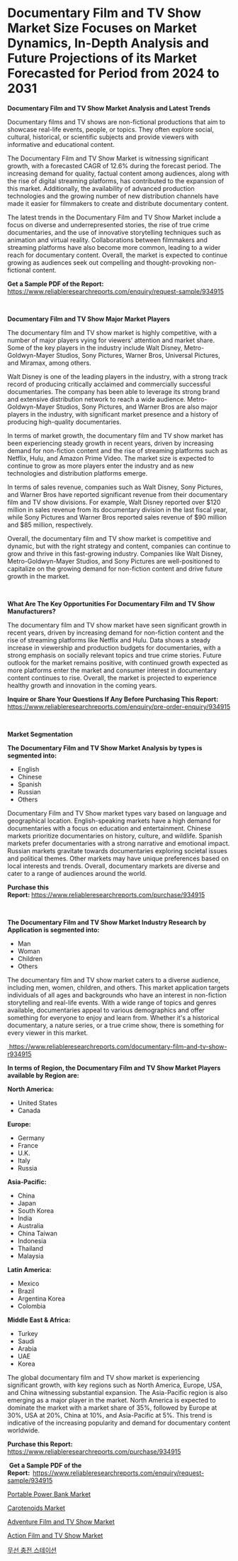 <p><h1>Documentary Film and TV Show Market Size Focuses on Market Dynamics, In-Depth Analysis and Future Projections of its Market Forecasted for Period from 2024 to 2031</h1></p><p><strong>Documentary Film and TV Show Market Analysis and Latest Trends</strong></p>
<p><p>Documentary films and TV shows are non-fictional productions that aim to showcase real-life events, people, or topics. They often explore social, cultural, historical, or scientific subjects and provide viewers with informative and educational content.</p><p>The Documentary Film and TV Show Market is witnessing significant growth, with a forecasted CAGR of 12.6% during the forecast period. The increasing demand for quality, factual content among audiences, along with the rise of digital streaming platforms, has contributed to the expansion of this market. Additionally, the availability of advanced production technologies and the growing number of new distribution channels have made it easier for filmmakers to create and distribute documentary content.</p><p>The latest trends in the Documentary Film and TV Show Market include a focus on diverse and underrepresented stories, the rise of true crime documentaries, and the use of innovative storytelling techniques such as animation and virtual reality. Collaborations between filmmakers and streaming platforms have also become more common, leading to a wider reach for documentary content. Overall, the market is expected to continue growing as audiences seek out compelling and thought-provoking non-fictional content.</p></p>
<p><strong>Get a Sample PDF of the Report:&nbsp;</strong> <a href="https://www.reliableresearchreports.com/enquiry/request-sample/934915">https://www.reliableresearchreports.com/enquiry/request-sample/934915</a></p>
<p>&nbsp;</p>
<p><strong>Documentary Film and TV Show Major Market Players</strong></p>
<p><p>The documentary film and TV show market is highly competitive, with a number of major players vying for viewers' attention and market share. Some of the key players in the industry include Walt Disney, Metro-Goldwyn-Mayer Studios, Sony Pictures, Warner Bros, Universal Pictures, and Miramax, among others. </p><p>Walt Disney is one of the leading players in the industry, with a strong track record of producing critically acclaimed and commercially successful documentaries. The company has been able to leverage its strong brand and extensive distribution network to reach a wide audience. Metro-Goldwyn-Mayer Studios, Sony Pictures, and Warner Bros are also major players in the industry, with significant market presence and a history of producing high-quality documentaries.</p><p>In terms of market growth, the documentary film and TV show market has been experiencing steady growth in recent years, driven by increasing demand for non-fiction content and the rise of streaming platforms such as Netflix, Hulu, and Amazon Prime Video. The market size is expected to continue to grow as more players enter the industry and as new technologies and distribution platforms emerge.</p><p>In terms of sales revenue, companies such as Walt Disney, Sony Pictures, and Warner Bros have reported significant revenue from their documentary film and TV show divisions. For example, Walt Disney reported over $120 million in sales revenue from its documentary division in the last fiscal year, while Sony Pictures and Warner Bros reported sales revenue of $90 million and $85 million, respectively.</p><p>Overall, the documentary film and TV show market is competitive and dynamic, but with the right strategy and content, companies can continue to grow and thrive in this fast-growing industry. Companies like Walt Disney, Metro-Goldwyn-Mayer Studios, and Sony Pictures are well-positioned to capitalize on the growing demand for non-fiction content and drive future growth in the market.</p></p>
<p>&nbsp;</p>
<p><strong>What Are The Key Opportunities For Documentary Film and TV Show Manufacturers?</strong></p>
<p><p>The documentary film and TV show market have seen significant growth in recent years, driven by increasing demand for non-fiction content and the rise of streaming platforms like Netflix and Hulu. Data shows a steady increase in viewership and production budgets for documentaries, with a strong emphasis on socially relevant topics and true crime stories. Future outlook for the market remains positive, with continued growth expected as more platforms enter the market and consumer interest in documentary content continues to rise. Overall, the market is projected to experience healthy growth and innovation in the coming years.</p></p>
<p><strong>Inquire or Share Your Questions If Any Before Purchasing This Report:</strong> <a href="https://www.reliableresearchreports.com/enquiry/pre-order-enquiry/934915">https://www.reliableresearchreports.com/enquiry/pre-order-enquiry/934915</a></p>
<p>&nbsp;</p>
<p><strong>Market Segmentation</strong></p>
<p><strong>The Documentary Film and TV Show Market Analysis by types is segmented into:</strong></p>
<p><ul><li>English</li><li>Chinese</li><li>Spanish</li><li>Russian</li><li>Others</li></ul></p>
<p><p>Documentary Film and TV Show market types vary based on language and geographical location. English-speaking markets have a high demand for documentaries with a focus on education and entertainment. Chinese markets prioritize documentaries on history, culture, and wildlife. Spanish markets prefer documentaries with a strong narrative and emotional impact. Russian markets gravitate towards documentaries exploring societal issues and political themes. Other markets may have unique preferences based on local interests and trends. Overall, documentary markets are diverse and cater to a range of audiences around the world.</p></p>
<p><strong>Purchase this Report:&nbsp;</strong><a href="https://www.reliableresearchreports.com/purchase/934915">https://www.reliableresearchreports.com/purchase/934915</a></p>
<p>&nbsp;</p>
<p><strong>The Documentary Film and TV Show Market Industry Research by Application is segmented into:</strong></p>
<p><ul><li>Man</li><li>Woman</li><li>Children</li><li>Others</li></ul></p>
<p><p>The documentary film and TV show market caters to a diverse audience, including men, women, children, and others. This market application targets individuals of all ages and backgrounds who have an interest in non-fiction storytelling and real-life events. With a wide range of topics and genres available, documentaries appeal to various demographics and offer something for everyone to enjoy and learn from. Whether it's a historical documentary, a nature series, or a true crime show, there is something for every viewer in this market.</p></p>
<p><a href="https://www.reliableresearchreports.com/documentary-film-and-tv-show-r934915">&nbsp;https://www.reliableresearchreports.com/documentary-film-and-tv-show-r934915</a></p>
<p><strong>In terms of Region, the Documentary Film and TV Show Market Players available by Region are:</strong></p>
<p>
    <p> <strong> North America: </strong>
        <ul>
            <li>United States</li>
            <li>Canada</li>
        </ul>
        </p> 
    <p> <strong> Europe: </strong>
        <ul>
            <li>Germany</li>
            <li>France</li>
            <li>U.K.</li>
            <li>Italy</li>
            <li>Russia</li>
        </ul>
        </p> 
    <p> <strong> Asia-Pacific: </strong>
        <ul>
            <li>China</li>
            <li>Japan</li>
            <li>South Korea</li>
            <li>India</li>
            <li>Australia</li>
            <li>China Taiwan</li>
            <li>Indonesia</li>
            <li>Thailand</li>
            <li>Malaysia</li>
        </ul>
        </p> 
    <p> <strong> Latin America: </strong>
        <ul>
            <li>Mexico</li>
            <li>Brazil</li>
            <li>Argentina Korea</li>
            <li>Colombia</li>
        </ul>
        </p> 
    <p> <strong> Middle East & Africa: </strong>
        <ul>
            <li>Turkey</li>
            <li>Saudi</li>
            <li>Arabia</li>
            <li>UAE</li>
            <li>Korea</li>
        </ul>
    </p>
    </p>
<p><p>The global documentary film and TV show market is experiencing significant growth, with key regions such as North America, Europe, USA, and China witnessing substantial expansion. The Asia-Pacific region is also emerging as a major player in the market. North America is expected to dominate the market with a market share of 35%, followed by Europe at 30%, USA at 20%, China at 10%, and Asia-Pacific at 5%. This trend is indicative of the increasing popularity and demand for documentary content worldwide.</p></p>
<p><strong>Purchase this Report: </strong><a href="https://www.reliableresearchreports.com/purchase/934915">https://www.reliableresearchreports.com/purchase/934915</a></p>
<p>&nbsp;<strong>Get a Sample PDF of the Report:&nbsp;&nbsp;</strong><a href="https://www.reliableresearchreports.com/enquiry/request-sample/934915">https://www.reliableresearchreports.com/enquiry/request-sample/934915</a></p>
<p><strong></strong></p>
<p><p><a href="https://www.linkedin.com/pulse/portable-power-bank-market-size-reveals-best-marketing-channels-prasc">Portable Power Bank Market</a></p><p><a href="https://www.linkedin.com/pulse/carotenoids-market-furnishes-information-share-trends-growth-ojjcc">Carotenoids Market</a></p><p><a href="https://github.com/edytherolanlouisejk1miz0wig/Market-Research-Report-List-2/blob/main/adventure-film-and-tv-show-market.md">Adventure Film and TV Show Market</a></p><p><a href="https://github.com/EunaWiegad2023/Market-Research-Report-List-1/blob/main/action-film-and-tv-show-market.md">Action Film and TV Show Market</a></p><p><a href="https://medium.com/@lottierunte44/%EB%AC%B4%EC%84%A0-%EC%B6%A9%EC%A0%84-%EC%8A%A4%ED%85%8C%EC%9D%B4%EC%85%98-%EC%8B%9C%EC%9E%A5-%EC%A7%80%ED%91%9C-%ED%95%B4%EB%8F%85-%EC%8B%9C%EC%9E%A5-%EC%A0%90%EC%9C%A0%EC%9C%A8-%ED%8A%B8%EB%A0%8C%EB%93%9C-%EB%B0%8F-%EC%84%B1%EC%9E%A5-%ED%8C%A8%ED%84%B4-125d9267393b">무선 충전 스테이션</a></p></p>